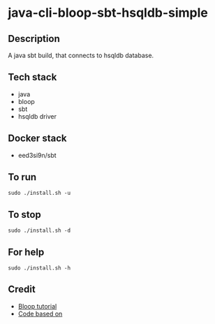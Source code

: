 # java-cli-bloop-sbt-hsqldb-simple

## Description
A java sbt build, that connects to hsqldb
database.

## Tech stack
- java
- bloop
- sbt
- hsqldb driver

## Docker stack
- eed3si9n/sbt

## To run
`sudo ./install.sh -u`

## To stop
`sudo ./install.sh -d`

## For help
`sudo ./install.sh -h`

## Credit
- [Bloop tutorial](https://afsal-taj06.medium.com/scala-with-bloop-and-metals-7bfc411502a6)
- [Code based on](https://www.tutorialspoint.com/hsqldb/index.htm)
